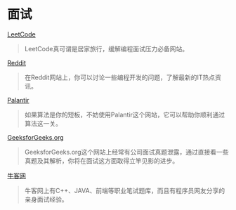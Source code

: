 # 面试


[LeetCode](https://leetcode.com/)
>LeetCode真可谓是居家旅行，缓解编程面试压力必备网站。

[Reddit](https://www.reddit.com/)
>在Reddit网站上，你可以讨论一些编程开发的问题，了解最新的IT热点资讯。

[Palantir](http://www.palantir.com/)
>如果算法是你的短板，不妨使用Palantir这个网站，它可以帮助你顺利通过算法这一关。

[GeeksforGeeks.org](https://www.geeksforgeeks.org/)
>GeeksforGeeks.org这个网站上经常有公司面试真题泄露，通过直接看一些真题及其解析，你将在面试这方面取得立竿见影的进步。

[牛客网](https://www.nowcoder.com/)
>牛客网上有C++、JAVA、前端等职业笔试题库，而且有程序员网友分享的亲身面试经验。
